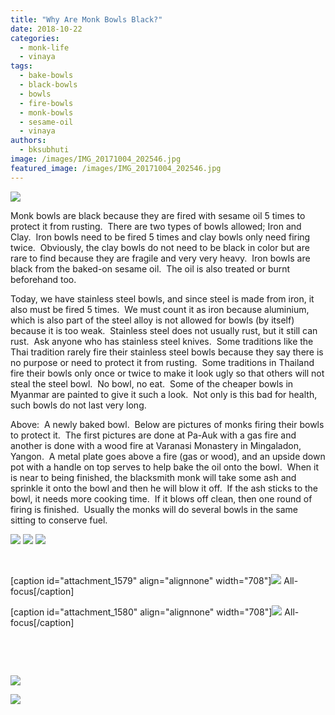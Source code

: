 ```yaml
---
title: "Why Are Monk Bowls Black?"
date: 2018-10-22
categories: 
  - monk-life
  - vinaya
tags: 
  - bake-bowls
  - black-bowls
  - bowls
  - fire-bowls
  - monk-bowls
  - sesame-oil
  - vinaya
authors: 
  - bksubhuti
image: /images/IMG_20171004_202546.jpg
featured_image: /images/IMG_20171004_202546.jpg
---
```


[![](/images/IMG_20150124_1652492-842x1024.jpg)](https://americanmonk.org/wp-content/uploads/2018/10/IMG_20150124_1652492.jpg)

Monk bowls are black because they are fired with sesame oil 5 times to protect it from rusting.  There are two types of bowls allowed; Iron and Clay.  Iron bowls need to be fired 5 times and clay bowls only need firing twice.  Obviously, the clay bowls do not need to be black in color but are rare to find because they are fragile and very very heavy.  Iron bowls are black from the baked-on sesame oil.  The oil is also treated or burnt beforehand too.

Today, we have stainless steel bowls, and since steel is made from iron, it also must be fired 5 times.  We must count it as iron because aluminium, which is also part of the steel alloy is not allowed for bowls (by itself) because it is too weak.  Stainless steel does not usually rust, but it still can rust.  Ask anyone who has stainless steel knives.  Some traditions like the Thai tradition rarely fire their stainless steel bowls because they say there is no purpose or need to protect it from rusting.  Some traditions in Thailand fire their bowls only once or twice to make it look ugly so that others will not steal the steel bowl.  No bowl, no eat.  Some of the cheaper bowls in Myanmar are painted to give it such a look.  Not only is this bad for health, such bowls do not last very long.

Above:  A newly baked bowl.  Below are pictures of monks firing their bowls to protect it.  The first pictures are done at Pa-Auk with a gas fire and another is done with a wood fire at Varanasi Monastery in Mingaladon, Yangon.  A metal plate goes above a fire (gas or wood), and an upside down pot with a handle on top serves to help bake the oil onto the bowl.  When it is near to being finished, the blacksmith monk will take some ash and sprinkle it onto the bowl and then he will blow it off.  If the ash sticks to the bowl, it needs more cooking time.  If it blows off clean, then one round of firing is finished.  Usually the monks will do several bowls in the same sitting to conserve fuel.

[![](/images/removing-bowl-1024x876.jpg)](https://americanmonk.org/wp-content/uploads/2018/10/removing-bowl.jpg) [![](/images/bakingbowl-848x1024.jpg)](https://americanmonk.org/wp-content/uploads/2018/10/bakingbowl.jpg) [![](/images/bowlrack-1024x768.jpg)](https://americanmonk.org/wp-content/uploads/2018/10/bowlrack.jpg)

 

\[caption id="attachment\_1579" align="alignnone" width="708"\][![](/images/IMG_20171004_202508-1024x768.jpg)](https://americanmonk.org/wp-content/uploads/2018/10/IMG_20171004_202508.jpg) All-focus\[/caption\]

\[caption id="attachment\_1580" align="alignnone" width="708"\][![](/images/IMG_20171004_202538-1024x768.jpg)](https://americanmonk.org/wp-content/uploads/2018/10/IMG_20171004_202538.jpg) All-focus\[/caption\]

 

 

[![](/images/IMG_20171004_202546-1024x768.jpg)](https://americanmonk.org/wp-content/uploads/2018/10/IMG_20171004_202546.jpg)

[![](/images/IMG_20171004_202303-1024x768.jpg)](https://americanmonk.org/wp-content/uploads/2018/10/IMG_20171004_202303.jpg)